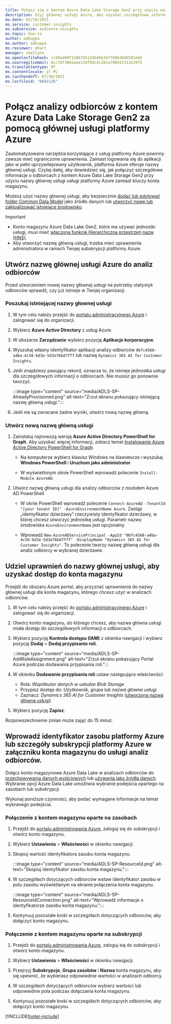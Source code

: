 ```yaml
---
title: Połącz się z kontem Azure Data Lake Storage Gen2 przy użyciu nazwy głównej usługi
description: Użyj głównej usługi Azure, aby uzyskać szczegółowe informacje o odbiorcach, aby połączyć się z własnym data lake podczas dołączania go do szczegółowych informacji o odbiorcach.
ms.date: 02/10/2021
ms.service: customer-insights
ms.subservice: audience-insights
ms.topic: how-to
author: adkuppa
ms.author: adkuppa
ms.reviewer: mhart
manager: shellyha
ms.openlocfilehash: cc94ad49f12067d513db4663bff60620d6501eb0
ms.sourcegitcommit: 8cc70f30baaae13dfb9c4c201a79691f311634f5
ms.translationtype: HT
ms.contentlocale: pl-PL
ms.lasthandoff: 07/30/2021
ms.locfileid: "6692126"
---
```

# <a name="connect-to-an-azure-data-lake-storage-gen2-account-with-an-azure-service-principal-for-audience-insights"></a>Połącz analizy odbiorców z kontem Azure Data Lake Storage Gen2 za pomocą głównej usługi platformy Azure

Zautomatyzowane narzędzia korzystające z usług platformy Azure powinny zawsze mieć ograniczone uprawnienia. Zamiast logowania się do aplikacji jako w pełni uprzywilejowany użytkownik, platforma Azure oferuje nazwy głównej usługi. Czytaj dalej, aby dowiedzieć się, jak połączyć szczegółowe informacje o odbiorcach z kontem Azure Data Lake Storage Gen2 przy użyciu nazwy głównej usługi usługi platformy Azure zamiast kluczy konta magazynu. 

Możesz użyć nazwy głównej usługi, aby bezpiecznie [dodać lub edytować folder Common Data Model](connect-common-data-model.md) jako źródło danych lub [utworzyć nowe lub zaktualizować istniejące środowisko](get-started-paid.md).

> [!IMPORTANT]
> - Konto magazynu Azure Data Lake Gen2, które ma używać jednostki usługi, musi mieć [włączoną funkcję Hierarchiczna przestrzeń nazw (HNS)](/azure/storage/blobs/data-lake-storage-namespace).
> - Aby utworzyć nazwę główną usługi, trzeba mieć uprawnienia administratora w ramach Twojej subskrypcji platformy Azure.

## <a name="create-azure-service-principal-for-audience-insights"></a>Utwórz nazwę głównej usługi Azure do analiz odbiorców

Przed utworzeniem nowej nazwy głównej usługi na potrzeby statystyk odbiorców sprawdź, czy już istnieje w Twojej organizacji.

### <a name="look-for-an-existing-service-principal"></a>Poszukaj istniejącej nazwy głownej usługi

1. W tym celu należy przejść do [portalu administracyjnego Azure](https://portal.azure.com) i zalogować się do organizacji.

2. Wybierz **Azure Active Directory** z usług Azure.

3. W obszarze **Zarządzanie** wybierz pozycję **Aplikacje korporacyjne**.

4. Wyszukaj własny identyfikator aplikacji analizy odbiorców `0bfc4568-a4ba-4c58-bd3e-5d3e76bd7fff` lub nazwę `Dynamics 365 AI for Customer Insights`.

5. Jeśli znajdziesz pasujący rekord, oznacza to, że istnieje jednostka usługi dla szczegółowych informacji o odbiorcach. Nie musisz go ponownie tworzyć.
   
   :::image type="content" source="media/ADLS-SP-AlreadyProvisioned.png" alt-text="Zrzut ekranu pokazujący istniejącą nazwę główną usługi.":::
   
6. Jeśli nie są zwracane żadne wyniki, utwórz nową nazwę główną.

### <a name="create-a-new-service-principal"></a>Utwórz nową nazwę główną usługi

1. Zainstaluj najnowszą wersję **Azure Active Directory PowerShell for Graph**. Aby uzyskać więcej informacji, zobacz temat [Instalowanie Azure Active Directory PowerShell for Graph](/powershell/azure/active-directory/install-adv2).
   - Na komputerze wybierz klawisz Windows na klawiaturze i wyszukaj **Windows PowerShell** i **Uruchom jako administrator**.
   
   - W wyświetlonym oknie PowerShell wprowadź polecenie `Install-Module AzureAD`.

2. Utwórz nazwę główną usługi dla analizy odbiorców z modułem Azure AD PowerShell.
   - W oknie PowerShell wprowadź polecenie `Connect-AzureAD -TenantId "[your tenant ID]" -AzureEnvironmentName Azure`. Zastąp „identyfikator dzierżawy” rzeczywisty identyfikator dzierżawy, w której chcesz utworzyć jednostkę usługi. Parametr nazwy środowiska `AzureEnvironmentName` jest opcjonalny.
  
   - Wprowadź `New-AzureADServicePrincipal -AppId "0bfc4568-a4ba-4c58-bd3e-5d3e76bd7fff" -DisplayName "Dynamics 365 AI for Customer Insights"`. To polecenie tworzy nazwę główną usługi dla analiz odbiorcy w wybranej dzierżawie.  

## <a name="grant-permissions-to-the-service-principal-to-access-the-storage-account"></a>Udziel uprawnień do nazwy głównej usługi, aby uzyskać dostęp do konta magazynu

Przejdź do obszaru Azure portal, aby przyznać uprawnienia do nazwy głównej usługi dla konta magazynu, którego chcesz użyć w analizach odbiorców.

1. W tym celu należy przejść do [portalu administracyjnego Azure](https://portal.azure.com) i zalogować się do organizacji.

1. Otwórz konto magazynu, do którego chcesz, aby nazwa główna usługi miała dostęp do szczegółowych informacji o odbiorcach.

1. Wybierz pozycję **Kontrola dostępu (IAM)** z okienka nawigacji i wybierz pozycję **Dodaj** > **Dodaj przypisanie roli**.
   
   :::image type="content" source="media/ADLS-SP-AddRoleAssignment.png" alt-text="Zrzut ekranu pokazujący Portal Azure podczas dodawania przypisania roli.":::
   
1. W okienku **Dodawanie przypisania roli** ustaw następujące właściwości:
   - Rola: *Współautor danych w usłudze Blob Storage*
   - Przypisz dostęp do: *Użytkownik, grupa lub nazwa główna usługi*
   - Zaznacz: *Dynamics 365 AI for Customer Insights* ([utworzona nazwa główna usługi](#create-a-new-service-principal))

1.  Wybierz pozycję **Zapisz**.

Rozpowszechnienie zmian może zająć do 15 minut.

## <a name="enter-the-azure-resource-id-or-the-azure-subscription-details-in-the-storage-account-attachment-to-audience-insights"></a>Wprowadź identyfikator zasobu platformy Azure lub szczegóły subskrypcji platformy Azure w załączniku konta magazynu do usługi analiz odbiorców.

Dołącz konto magazynowe Azure Data Lake w analizach odbiorców do [przechowywania danych wyjściowych](manage-environments.md) lub [używania jako źródła danych](connect-dataverse-managed-lake.md). Wybranie opcji Azure Data Lake umożliwia wybranie podejścia opartego na zasobach lub subskrypcji.

Wykonaj poniższe czynności, aby podać wymagane informacje na temat wybranego podejścia.

### <a name="resource-based-storage-account-connection"></a>Połączenie z kontem magazynu oparte na zasobach

1. Przejdź do [portalu administrowania Azure](https://portal.azure.com), zaloguj się do subskrypcji i otwórz konto magazynu.

1. Wybierz **Ustawienia** > **Właściwości** w okienku nawigacji.

1. Skopiuj wartość identyfikatora zasobu konta magazynu.

   :::image type="content" source="media/ADLS-SP-ResourceId.png" alt-text="Skopiuj identyfikator zasobu konta magazynu.":::

1. W szczegółach dotyczących odbiorców wstaw identyfikator zasobu w polu zasobu wyświetlanym na ekranie połączenia konta magazynu.

   :::image type="content" source="media/ADLS-SP-ResourceIdConnection.png" alt-text="Wprowadź informacje o identyfikatorze zasobu konta magazynu.":::   
   
1. Kontynuuj pozostałe kroki w szczegółach dotyczących odbiorców, aby dołączyć konto magazynu.

### <a name="subscription-based-storage-account-connection"></a>Połączenie z kontem magazynu oparte na subskrypcji

1. Przejdź do [portalu administrowania Azure](https://portal.azure.com), zaloguj się do subskrypcji i otwórz konto magazynu.

1. Wybierz **Ustawienia** > **Właściwości** w okienku nawigacji.

1. Przejrzyj **Subskrypcje**, **Grupa zasobów** i **Nazwa** konta magazynu, aby się upewnić, że wybierasz odpowiednie wartości w analizach odbiorcy.

1. W szczegółach dotyczących odbiorców wybierz wartości lub odpowiednie pola podczas dołączania konta magazynu.
   
1. Kontynuuj pozostałe kroki w szczegółach dotyczących odbiorców, aby dołączyć konto magazynu.


[!INCLUDE[footer-include](../includes/footer-banner.md)]